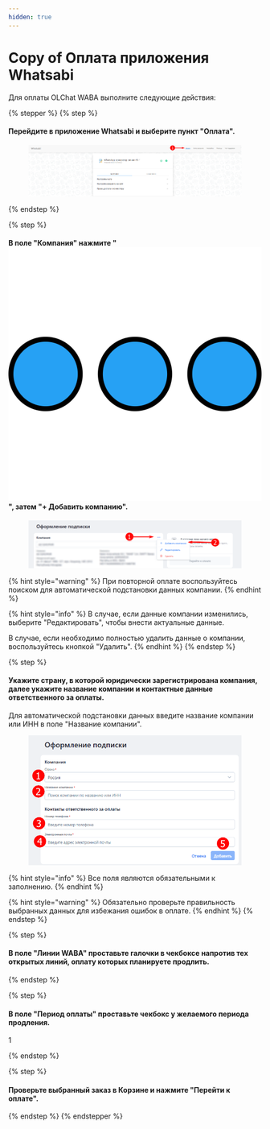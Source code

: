 ```yaml
---
hidden: true
---
```


# Copy of Оплата приложения Whatsabi

Для оплаты OLChat WABA выполните следующие действия:

{% stepper %}
{% step %}
#### Перейдите в приложение Whatsabi и выберите пункт "Оплата".

<figure><img src="../.gitbook/assets/Скриншот 13.08.25_11.44.41.png" alt=""><figcaption></figcaption></figure>
{% endstep %}

{% step %}
#### В поле "Компания" нажмите "<img src="../.gitbook/assets/image.png" alt="" data-size="line">", затем "+ Добавить компанию".

<figure><img src="../.gitbook/assets/Скриншот 13.08.25_11.53.47.png" alt=""><figcaption></figcaption></figure>

{% hint style="warning" %}
При повторной оплате воспользуйтесь поиском для автоматической подстановки данных компании.
{% endhint %}

{% hint style="info" %}
В случае, если данные компании изменились, выберите "Редактировать", чтобы внести актуальные данные.

В случае, если необходимо полностью удалить данные о компании, воспользуйтесь кнопкой "Удалить".
{% endhint %}
{% endstep %}

{% step %}
#### Укажите страну, в которой юридически зарегистрирована компания, далее укажите название компании и контактные данные ответственного за оплаты.

Для автоматической подстановки данных введите название компании или ИНН в поле "Название компании".

<figure><img src="../.gitbook/assets/Скриншот 13.08.25_12.14.03.png" alt=""><figcaption></figcaption></figure>

{% hint style="info" %}
Все поля являются обязательными к заполнению.
{% endhint %}

{% hint style="warning" %}
Обязательно проверьте правильность выбранных данных для избежания ошибок в оплате.
{% endhint %}
{% endstep %}

{% step %}
#### В поле "Линии WABA" проставьте галочки в чекбоксе напротив тех открытых линий, оплату которых планируете продлить.






{% endstep %}

{% step %}
#### В поле "Период оплаты" проставьте чекбокс у желаемого периода продления.

1


{% endstep %}

{% step %}
#### Проверьте выбранный заказ в Корзине и нажмите "Перейти к оплате".


{% endstep %}
{% endstepper %}
